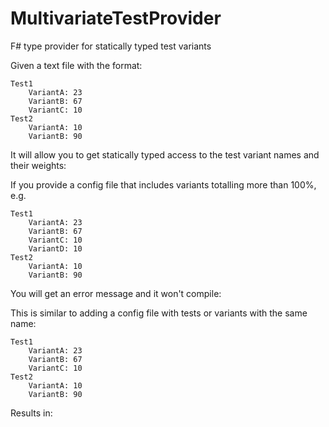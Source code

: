 # MultivariateTestProvider
F# type provider for statically typed test variants

Given a text file with the format:

    Test1
    	VariantA: 23
    	VariantB: 67
    	VariantC: 10
    Test2
    	VariantA: 10
    	VariantB: 90

It will allow you to get statically typed access to the test variant names and their weights:

If you provide a config file that includes variants totalling more than 100%, e.g.

    Test1
    	VariantA: 23
    	VariantB: 67
    	VariantC: 10
    	VariantD: 10
    Test2
    	VariantA: 10
    	VariantB: 90

You will get an error message and it won't compile: 

This is similar to adding a config file with tests or variants with the same name:

    Test1
    	VariantA: 23
    	VariantB: 67
    	VariantC: 10
    Test2
    	VariantA: 10
    	VariantB: 90

Results in:

